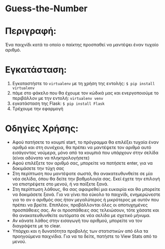 # Guess-the-Number

# Περιγραφή:

Ένα παιχνίδι κατά το οποίο ο παίκτης προσπαθεί να μαντέψει έναν τυχαίο αριθμό.


# Εγκατάσταση:

1. Εγκαταστήστε το `virtualenv` με τη χρήση της εντολής: `$ pip install virtualenv`
2. πάμε στο φάκελο που θα έχουμε τον κώδικά μας και ενεργοποιούμε το περιβάλλον με την εντολή: `virtualenv venv`
3. εγκατάσταση της Flask: `$ pip install Flask`
4. Tρέχουμε την εφαρμογή


# Οδηγίες Χρήσης:

* Αφού πατήσετε το κουμπί start, το πρόγραμμα θα επιλέξει τυχαία έναν αριθμό και στη συνέχεια, θα πρέπει να μαντέψετε τον αριθμό αυτό εισάγοντας νούμερα, μόνο από τα κουμπιά που υπάρχουν στην σελίδα (είναι αδύνατο να πληκτρολογήσετε)
* Αφού επιλέξετε τον αριθμό σας, μπορείτε να πατήσετε enter, για να δοκιμάσετε την τύχη σας
* Στη περίπτωση που μαντέψατε σωστά, θα ανακατευθυνθείτε σε μία νέα σελίδα, όπου θα δείτε την βαθμολογία σας. Εκεί έχετε την επιλογή να επιστρέψετε στο μενού, ή να παίξετε ξανά.
* Στη περίπτωση λάθους, θα σας αφαιρεθεί μια ευκαιρία και θα μπορείτε να δοκιμάσετε ξανά. Για να γίνει πιο εύκολο το παιχνίδι, ενημερώνεστε για το αν ο αριθμός σας ήταν μεγαλύτερος ή μικρότερος με αυτόν που πρέπει να βρείτε. Επιπλέον, προβάλλονται όλες οι αποτυχημένες 
  προσπάθειες σας. Αν οι προσπάθειες σας τελειώσουν, τότε χάσατε και θα ανακατευθυνθείτε αυτόματα σε νέα σελίδα με σχετικό μήνυμα.
* Αν κάνατε λάθος στην εισαγωγή του αριθμού, μπορείτε να τον διαγράψετε με το clear.
* Υπάρχει και η δυνατότητα προβολής των στατιστικών από όλα τα προηγούμενα παιχνίδια. Για να τα δείτε, πατήστε το View Stats από το μενού.
